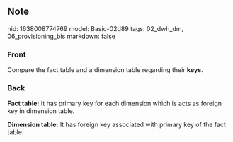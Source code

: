 ## Note
nid: 1638008774769
model: Basic-02d89
tags: 02_dwh_dm, 06_provisioning_bis
markdown: false

### Front
Compare the fact table and a dimension table regarding their
<b>keys</b>.

### Back
<b>Fact table:</b>
It has primary key for each dimension which is acts as foreign key in dimension table.

<b>Dimension table:</b>
It has foreign key associated with primary key of the fact table.
